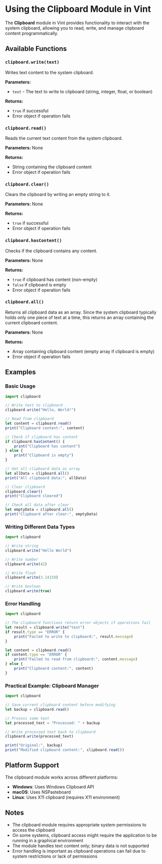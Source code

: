 # Using the Clipboard Module in Vint

The **Clipboard** module in Vint provides functionality to interact with the system clipboard, allowing you to read, write, and manage clipboard content programmatically.

## Available Functions

### `clipboard.write(text)`
Writes text content to the system clipboard.

**Parameters:**
- `text` - The text to write to clipboard (string, integer, float, or boolean)

**Returns:** 
- `true` if successful
- Error object if operation fails

### `clipboard.read()`
Reads the current text content from the system clipboard.

**Parameters:** None

**Returns:**
- String containing the clipboard content
- Error object if operation fails

### `clipboard.clear()`
Clears the clipboard by writing an empty string to it.

**Parameters:** None

**Returns:**
- `true` if successful
- Error object if operation fails

### `clipboard.hasContent()`
Checks if the clipboard contains any content.

**Parameters:** None

**Returns:**
- `true` if clipboard has content (non-empty)
- `false` if clipboard is empty
- Error object if operation fails

### `clipboard.all()`
Returns all clipboard data as an array. Since the system clipboard typically holds only one piece of text at a time, this returns an array containing the current clipboard content.

**Parameters:** None

**Returns:**
- Array containing clipboard content (empty array if clipboard is empty)
- Error object if operation fails

## Examples

### Basic Usage

```js
import clipboard

// Write text to clipboard
clipboard.write("Hello, World!")

// Read from clipboard
let content = clipboard.read()
print("Clipboard content:", content)

// Check if clipboard has content
if clipboard.hasContent() {
    print("Clipboard has content")
} else {
    print("Clipboard is empty")
}

// Get all clipboard data as array
let allData = clipboard.all()
print("All clipboard data:", allData)

// Clear clipboard
clipboard.clear()
print("Clipboard cleared")

// Check all data after clear
let emptyData = clipboard.all()
print("Clipboard after clear:", emptyData)
```

### Writing Different Data Types

```js
import clipboard

// Write string
clipboard.write("Hello World")

// Write number
clipboard.write(42)

// Write float
clipboard.write(3.14159)

// Write boolean
clipboard.write(true)
```

### Error Handling

```js
import clipboard

// The clipboard functions return error objects if operations fail
let result = clipboard.write("test")
if result.type == "ERROR" {
    print("Failed to write to clipboard:", result.message)
}

let content = clipboard.read()
if content.type == "ERROR" {
    print("Failed to read from clipboard:", content.message)
} else {
    print("Clipboard content:", content)
}
```

### Practical Example: Clipboard Manager

```js
import clipboard

// Save current clipboard content before modifying
let backup = clipboard.read()

// Process some text
let processed_text = "Processed: " + backup

// Write processed text back to clipboard
clipboard.write(processed_text)

print("Original:", backup)
print("Modified clipboard content:", clipboard.read())
```

## Platform Support

The clipboard module works across different platforms:
- **Windows**: Uses Windows Clipboard API
- **macOS**: Uses NSPasteboard
- **Linux**: Uses X11 clipboard (requires X11 environment)

## Notes

- The clipboard module requires appropriate system permissions to access the clipboard
- On some systems, clipboard access might require the application to be running in a graphical environment
- The module handles text content only; binary data is not supported
- Error handling is important as clipboard operations can fail due to system restrictions or lack of permissions